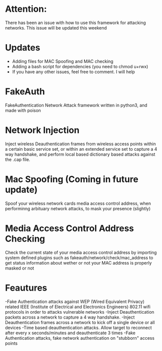 # Attention:
There has been an issue with how to use this framework for attacking networks. This issue will be updated this weekend

# Updates
* Adding files for MAC Spoofing and MAC checking
* Adding a bash script for dependencies (you need to chmod u+rwx)
* If you have any other issues, feel free to comment. I will help

# FakeAuth
FakeAuthentication Network Attack framework written in python3, and made with poison

# Network Injection
Inject wireless Deauthentication frames from wireless access points within a certain basic service set, or within an extended service set to capture a 4 way handshake, and perform local based dictionary based attacks against the .cap file.

# Mac Spoofing (Coming in future update)
Spoof your wireless network cards media access control address, when performinng arbituary network attacks, to mask your presence (slightly)

# Media Access Control Address Checking
Check the current state of your media access control address by importing system defined plugins such as fakeauth/network/check/mac_address to get status information about wether or not your MAC address is properly masked or not

# Feautures
-Fake Authentication attacks against WEP (Wired Equivalent Privacy) related IEEE (Institute of Electrical and Electronics Engineers) 802.11 wifi protocols in order to attacks vulnerable networks 
-Inject Deauthentication packets across a network to capture a 4 way handshake.
-Inject Deauthentication frames across a network to kick off a single device or all devices
-Time based deauthentication attacks. Allow target to reconnect after every x seconds/minutes and deauthenticate 3 times
-Fake Authentication attacks, fake network authentication on "stubborn" access points
